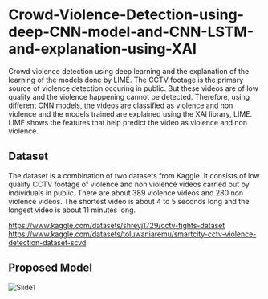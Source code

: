 # Crowd-Violence-Detection-using-deep-CNN-model-and-CNN-LSTM-and-explanation-using-XAI

Crowd violence detection using deep learning and the explanation of the learning of the models done by LIME. The CCTV footage is the primary source of violence detection occuring in public. But these videos are of low quality and the violence happening cannot be detected. Therefore, using different CNN models, the videos are classified as violence and non violence and the models trained are explained using the XAI library, LIME. LIME shows the features that help predict the video as violence and non violence.


## Dataset
The dataset is a combination of two datasets from Kaggle. It consists of low quality CCTV footage of violence and non violence videos carried out by individuals in public. There are about 389 violence videos and 280 non violence videos. The shortest video is about 4 to 5 seconds long and the longest video is about 11 minutes long.

https://www.kaggle.com/datasets/shreyj1729/cctv-fights-dataset
https://www.kaggle.com/datasets/toluwaniaremu/smartcity-cctv-violence-detection-dataset-scvd



## Proposed Model

![Slide1](https://user-images.githubusercontent.com/56185553/201461128-0db91ea0-53c9-43b1-9bb4-d356efd7c2aa.JPG)

